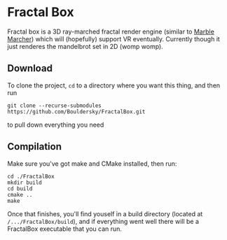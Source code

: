 # Fractal Box
Fractal box is a 3D ray-marched fractal render engine (similar to [Marble Marcher](https://github.com/HackerPoet/MarbleMarcher)) which will (hopefully) support VR eventually. Currently though it just renderes the mandelbrot set in 2D (womp womp).

## Download
To clone the project, `cd` to a directory where you want this thing, and then run 

```git clone --recurse-submodules https://github.com/Bouldersky/FractalBox.git```

to pull down everything you need

## Compilation
Make sure you've got make and CMake installed, then run:
```
cd ./FractalBox
mkdir build
cd build
cmake ..
make
```
Once that finishes, you'll find youself in a build directory (located at `/.../FractalBox/build`), and if everything went well there will be a FractalBox executable that you can run.
